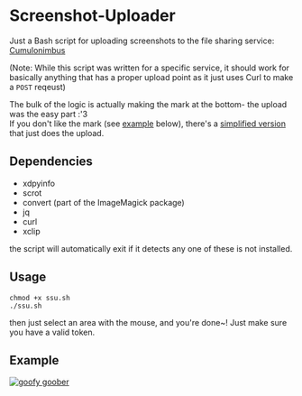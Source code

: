 # Screenshot-Uploader
Just a Bash script for uploading screenshots to the file sharing service: [Cumulonimbus](https://alekeagle.me/)

(Note: While this script was written for a specific service, it should work for basically anything that has a proper upload point as it just uses Curl to make a `POST` reqeust)

The bulk of the logic is actually making the mark at the bottom- the upload was the easy part :'3  
If you don't like the mark (see [example](/README.md#example) below), there's a [simplified version](/src/ssu-simple.sh) that just does the upload.

## Dependencies
- xdpyinfo
- scrot
- convert (part of the ImageMagick package)
- jq
- curl
- xclip

the script will automatically exit if it detects any one of these is not installed.

## Usage

```plaintext
chmod +x ssu.sh
./ssu.sh
```

then just select an area with the mouse, and you're done~! Just make sure you have a valid token.

## Example

<a href="https://alekeagle.me"><img src="https://cadeh.is-cute-and.gay/Pj_-el9IYB.png" alt="goofy goober"/></a> 
